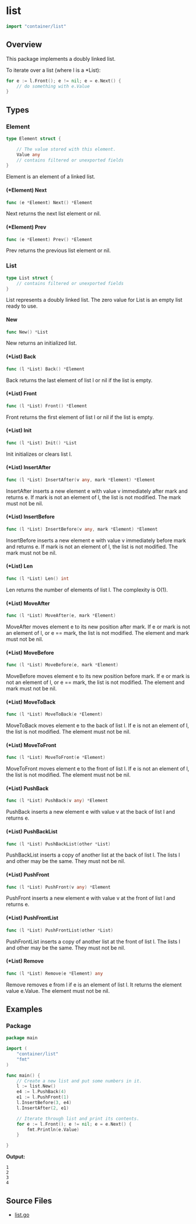# list

```go
import "container/list"
```

## Overview

This package implements a doubly linked list.

To iterate over a list (where l is a \*List):

```go
for e := l.Front(); e != nil; e = e.Next() {
	// do something with e.Value
}
```

## Types

### Element

```go
type Element struct {

	// The value stored with this element.
	Value any
	// contains filtered or unexported fields
}
```

Element is an element of a linked list.

#### (\*Element) Next

```go
func (e *Element) Next() *Element
```

Next returns the next list element or nil.

#### (\*Element) Prev

```go
func (e *Element) Prev() *Element
```

Prev returns the previous list element or nil.

### List

```go
type List struct {
	// contains filtered or unexported fields
}
```

List represents a doubly linked list. The zero value for List is an empty list ready to use.

#### New

```go
func New() *List
```

New returns an initialized list.

#### (\*List) Back

```go
func (l *List) Back() *Element
```

Back returns the last element of list l or nil if the list is empty.

#### (\*List) Front

```go
func (l *List) Front() *Element
```

Front returns the first element of list l or nil if the list is empty.

#### (\*List) Init

```go
func (l *List) Init() *List
```

Init initializes or clears list l.

#### (\*List) InsertAfter

```go
func (l *List) InsertAfter(v any, mark *Element) *Element
```

InsertAfter inserts a new element e with value v immediately after mark and returns e. If mark is not an element of l, the list is not modified. The mark must not be nil.

#### (\*List) InsertBefore

```go
func (l *List) InsertBefore(v any, mark *Element) *Element
```

InsertBefore inserts a new element e with value v immediately before mark and returns e. If mark is not an element of l, the list is not modified. The mark must not be nil.

#### (\*List) Len

```go
func (l *List) Len() int
```

Len returns the number of elements of list l. The complexity is O(1).

#### (\*List) MoveAfter

```go
func (l *List) MoveAfter(e, mark *Element)
```

MoveAfter moves element e to its new position after mark. If e or mark is not an element of l, or e == mark, the list is not modified. The element and mark must not be nil.

#### (\*List) MoveBefore

```go
func (l *List) MoveBefore(e, mark *Element)
```

MoveBefore moves element e to its new position before mark. If e or mark is not an element of l, or e == mark, the list is not modified. The element and mark must not be nil.

#### (\*List) MoveToBack

```go
func (l *List) MoveToBack(e *Element)
```

MoveToBack moves element e to the back of list l. If e is not an element of l, the list is not modified. The element must not be nil.

#### (\*List) MoveToFront

```go
func (l *List) MoveToFront(e *Element)
```

MoveToFront moves element e to the front of list l. If e is not an element of l, the list is not modified. The element must not be nil.

#### (\*List) PushBack

```go
func (l *List) PushBack(v any) *Element
```

PushBack inserts a new element e with value v at the back of list l and returns e.

#### (\*List) PushBackList

```go
func (l *List) PushBackList(other *List)
```

PushBackList inserts a copy of another list at the back of list l. The lists l and other may be the same. They must not be nil.

#### (\*List) PushFront

```go
func (l *List) PushFront(v any) *Element
```

PushFront inserts a new element e with value v at the front of list l and returns e.

#### (\*List) PushFrontList

```go
func (l *List) PushFrontList(other *List)
```

PushFrontList inserts a copy of another list at the front of list l. The lists l and other may be the same. They must not be nil.

#### (\*List) Remove

```go
func (l *List) Remove(e *Element) any
```

Remove removes e from l if e is an element of list l. It returns the element value e.Value. The element must not be nil.

## Examples

### Package

```go
package main

import (
	"container/list"
	"fmt"
)

func main() {
	// Create a new list and put some numbers in it.
	l := list.New()
	e4 := l.PushBack(4)
	e1 := l.PushFront(1)
	l.InsertBefore(3, e4)
	l.InsertAfter(2, e1)

	// Iterate through list and print its contents.
	for e := l.Front(); e != nil; e = e.Next() {
		fmt.Println(e.Value)
	}

}
```

**Output:**

```
1
2
3
4
```

## Source Files

- [list.go](/code/container/list/)
